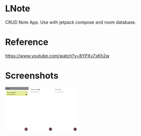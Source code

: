 # LNote
CRUD Note App. Use with jetpack compose and room database.

# Reference
https://www.youtube.com/watch?v=8YPXv7xKh2w

# Screenshots
<img src="https://github.com/Lopniv/LNote/blob/master/app/src/main/assets/Screenshot_1.png" width="15%"></img>
<img src="https://github.com/Lopniv/LNote/blob/master/app/src/main/assets/Screenshot_2.png" width="15%"></img>
<img src="https://github.com/Lopniv/LNote/blob/master/app/src/main/assets/Screenshot_3.png" width="15%"></img>

